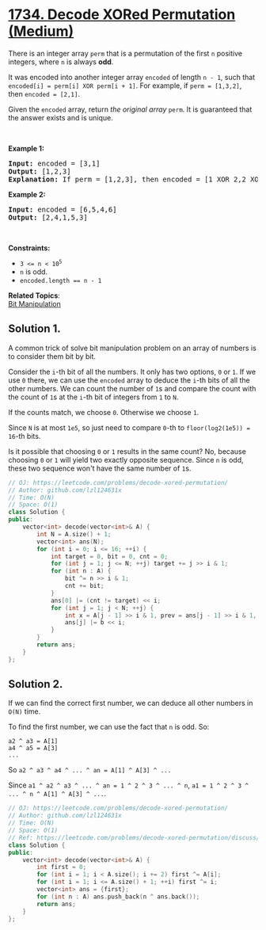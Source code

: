 # [1734. Decode XORed Permutation (Medium)](https://leetcode.com/problems/decode-xored-permutation/)

<p>There is an integer array <code>perm</code> that is a permutation of the first <code>n</code> positive integers, where <code>n</code> is always <strong>odd</strong>.</p>

<p>It was encoded into another integer array <code>encoded</code> of length <code>n - 1</code>, such that <code>encoded[i] = perm[i] XOR perm[i + 1]</code>. For example, if <code>perm = [1,3,2]</code>, then <code>encoded = [2,1]</code>.</p>

<p>Given the <code>encoded</code> array, return <em>the original array</em> <code>perm</code>. It is guaranteed that the answer exists and is unique.</p>

<p>&nbsp;</p>
<p><strong>Example 1:</strong></p>

<pre><strong>Input:</strong> encoded = [3,1]
<strong>Output:</strong> [1,2,3]
<strong>Explanation:</strong> If perm = [1,2,3], then encoded = [1 XOR 2,2 XOR 3] = [3,1]
</pre>

<p><strong>Example 2:</strong></p>

<pre><strong>Input:</strong> encoded = [6,5,4,6]
<strong>Output:</strong> [2,4,1,5,3]
</pre>

<p>&nbsp;</p>
<p><strong>Constraints:</strong></p>

<ul>
	<li><code>3 &lt;= n &lt;&nbsp;10<sup>5</sup></code></li>
	<li><code>n</code>&nbsp;is odd.</li>
	<li><code>encoded.length == n - 1</code></li>
</ul>


**Related Topics**:  
[Bit Manipulation](https://leetcode.com/tag/bit-manipulation/)

## Solution 1.

A common trick of solve bit manipulation problem on an array of numbers is to consider them bit by bit.

Consider the `i`-th bit of all the numbers. It only has two options, `0` or `1`. If we use `0` there, we can use the `encoded` array to deduce the `i`-th bits of all the other numbers. We can count the number of `1`s and compare the count with the count of `1`s at the `i`-th bit of integers from `1` to `N`.

If the counts match, we choose `0`. Otherwise we choose `1`.

Since `N` is at most `1e5`, so just need to compare `0`-th to `floor(log2(1e5)) = 16`-th bits.

Is it possible that choosing `0` or `1` results in the same count? No, because choosing `0` or `1` will yield two exactly opposite sequence. Since `n` is odd, these two sequence won't have the same number of `1`s.

```cpp
// OJ: https://leetcode.com/problems/decode-xored-permutation/
// Author: github.com/lzl124631x
// Time: O(N)
// Space: O(1)
class Solution {
public:
    vector<int> decode(vector<int>& A) {
        int N = A.size() + 1;
        vector<int> ans(N);
        for (int i = 0; i <= 16; ++i) {
            int target = 0, bit = 0, cnt = 0;
            for (int j = 1; j <= N; ++j) target += j >> i & 1;
            for (int n : A) {
                bit ^= n >> i & 1;
                cnt += bit;
            }
            ans[0] |= (cnt != target) << i;
            for (int j = 1; j < N; ++j) {
                int x = A[j - 1] >> i & 1, prev = ans[j - 1] >> i & 1, b = x ^ prev;
                ans[j] |= b << i;
            }
        }
        return ans;
    }
};
```

## Solution 2.

If we can find the correct first number, we can deduce all other numbers in `O(N)` time.

To find the first number, we can use the fact that `n` is odd. So:

```
a2 ^ a3 = A[1]
a4 ^ a5 = A[3]
...
```

So `a2 ^ a3 ^ a4 ^ ... ^ an = A[1] ^ A[3] ^ ...`

Since `a1 ^ a2 ^ a3 ^ ... ^ an = 1 ^ 2 ^ 3 ^ ... ^ n`, `a1 = 1 ^ 2 ^ 3 ^ ... ^ n ^ A[1] ^ A[3] ^ ...`.

```cpp
// OJ: https://leetcode.com/problems/decode-xored-permutation/
// Author: github.com/lzl124631x
// Time: O(N)
// Space: O(1)
// Ref: https://leetcode.com/problems/decode-xored-permutation/discuss/1031107/JavaC%2B%2BPython-Straight-Forward-Solution
class Solution {
public:
    vector<int> decode(vector<int>& A) {
        int first = 0;
        for (int i = 1; i < A.size(); i += 2) first ^= A[i];
        for (int i = 1; i <= A.size() + 1; ++i) first ^= i;
        vector<int> ans = {first};
        for (int n : A) ans.push_back(n ^ ans.back());
        return ans;
    }
};
```